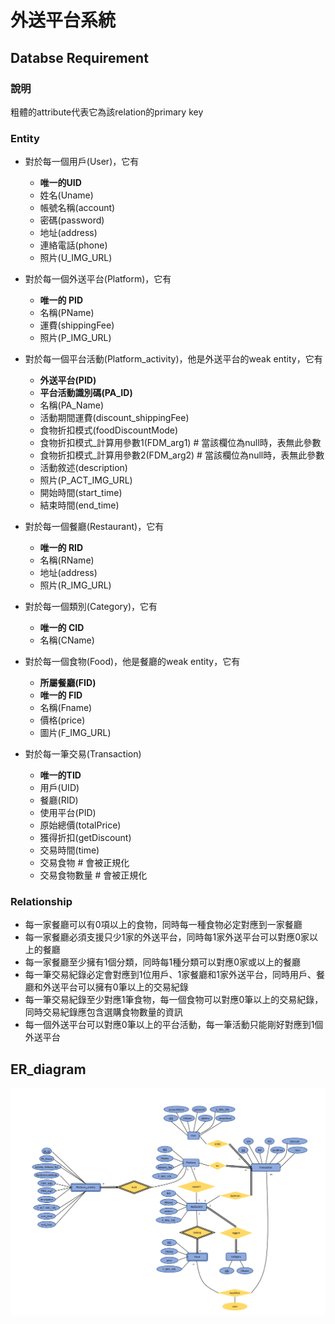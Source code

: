 # 外送平台系統

## Databse Requirement
### 說明
粗體的attribute代表它為該relation的primary key

### Entity
* 對於每一個用戶(User)，它有
  * __唯一的UID__
  * 姓名(Uname)
  * 帳號名稱(account)
  * 密碼(password)
  * 地址(address)
  * 連絡電話(phone)
  * 照片(U_IMG_URL)


* 對於每一個外送平台(Platform)，它有
  * __唯一的 PID__
  * 名稱(PName)
  * 運費(shippingFee)
  * 照片(P_IMG_URL)


* 對於每一個平台活動(Platform_activity)，他是外送平台的weak entity，它有
  * __外送平台(PID)__
  * __平台活動識別碼(PA_ID)__
  * 名稱(PA_Name)
  * 活動期間運費(discount_shippingFee)
  * 食物折扣模式(foodDiscountMode)
  * 食物折扣模式_計算用參數1(FDM_arg1) # 當該欄位為null時，表無此參數
  * 食物折扣模式_計算用參數2(FDM_arg2) # 當該欄位為null時，表無此參數
  * 活動敘述(description)
  * 照片(P_ACT_IMG_URL)
  * 開始時間(start_time)
  * 結束時間(end_time)


* 對於每一個餐廳(Restaurant)，它有
  * __唯一的 RID__
  * 名稱(RName)
  * 地址(address)
  * 照片(R_IMG_URL)


* 對於每一個類別(Category)，它有
  * __唯一的 CID__
  * 名稱(CName)


* 對於每一個食物(Food)，他是餐廳的weak entity，它有
  * __所屬餐廳(FID)__
  * __唯一的 FID__
  * 名稱(Fname)
  *	價格(price)
  * 圖片(F_IMG_URL)


* 對於每一筆交易(Transaction)
  * __唯一的TID__
  * 用戶(UID)
  *	餐廳(RID)
  * 使用平台(PID)
  *	原始總價(totalPrice)
  * 獲得折扣(getDiscount)
  * 交易時間(time)
  * 交易食物 # 會被正規化
  * 交易食物數量 # 會被正規化


### Relationship
* 每一家餐廳可以有0項以上的食物，同時每一種食物必定對應到一家餐廳
* 每一家餐廳必須支援只少1家的外送平台，同時每1家外送平台可以對應0家以上的餐廳
* 每一家餐廳至少擁有1個分類，同時每1種分類可以對應0家或以上的餐廳
* 每一筆交易紀錄必定會對應到1位用戶、1家餐廳和1家外送平台，同時用戶、餐廳和外送平台可以擁有0筆以上的交易紀錄
* 每一筆交易紀錄至少對應1筆食物，每一個食物可以對應0筆以上的交易紀錄，同時交易紀錄應包含選購食物數量的資訊
* 每一個外送平台可以對應0筆以上的平台活動，每一筆活動只能剛好對應到1個外送平台

## ER_diagram
![ER_diagram](./database_design/ER_diagram.png)
